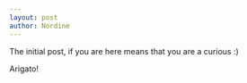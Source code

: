 ```yaml
---
layout: post
author: Nordine
---
```


The initial post, if you are here means that you are a curious :)

Arigato!
